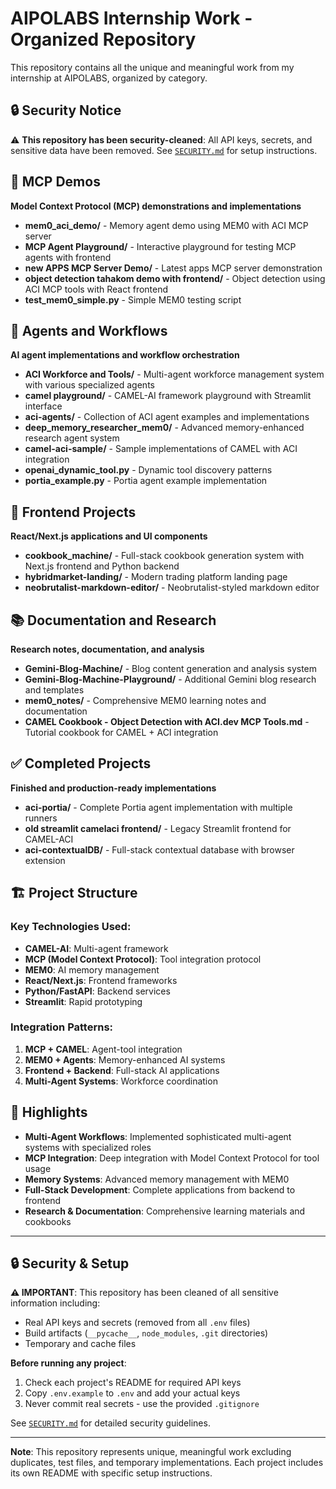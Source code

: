 # AIPOLABS Internship Work - Organized Repository

This repository contains all the unique and meaningful work from my internship at AIPOLABS, organized by category.

## 🔒 Security Notice
⚠️ **This repository has been security-cleaned**: All API keys, secrets, and sensitive data have been removed. See [`SECURITY.md`](./SECURITY.md) for setup instructions.

## 🔗 MCP Demos
**Model Context Protocol (MCP) demonstrations and implementations**

- **mem0_aci_demo/** - Memory agent demo using MEM0 with ACI MCP server
- **MCP Agent Playground/** - Interactive playground for testing MCP agents with frontend
- **new APPS MCP Server Demo/** - Latest apps MCP server demonstration
- **object detection tahakom demo with frontend/** - Object detection using ACI MCP tools with React frontend
- **test_mem0_simple.py** - Simple MEM0 testing script

## 🤖 Agents and Workflows
**AI agent implementations and workflow orchestration**

- **ACI Workforce and Tools/** - Multi-agent workforce management system with various specialized agents
- **camel playground/** - CAMEL-AI framework playground with Streamlit interface
- **aci-agents/** - Collection of ACI agent examples and implementations
- **deep_memory_researcher_mem0/** - Advanced memory-enhanced research agent system
- **camel-aci-sample/** - Sample implementations of CAMEL with ACI integration
- **openai_dynamic_tool.py** - Dynamic tool discovery patterns
- **portia_example.py** - Portia agent example implementation

## 🎨 Frontend Projects
**React/Next.js applications and UI components**

- **cookbook_machine/** - Full-stack cookbook generation system with Next.js frontend and Python backend
- **hybridmarket-landing/** - Modern trading platform landing page
- **neobrutalist-markdown-editor/** - Neobrutalist-styled markdown editor

## 📚 Documentation and Research
**Research notes, documentation, and analysis**

- **Gemini-Blog-Machine/** - Blog content generation and analysis system
- **Gemini-Blog-Machine-Playground/** - Additional Gemini blog research and templates
- **mem0_notes/** - Comprehensive MEM0 learning notes and documentation
- **CAMEL Cookbook - Object Detection with ACI.dev MCP Tools.md** - Tutorial cookbook for CAMEL + ACI integration

## ✅ Completed Projects
**Finished and production-ready implementations**

- **aci-portia/** - Complete Portia agent implementation with multiple runners
- **old streamlit camelaci frontend/** - Legacy Streamlit frontend for CAMEL-ACI
- **aci-contextualDB/** - Full-stack contextual database with browser extension

## 🏗️ Project Structure

### Key Technologies Used:
- **CAMEL-AI**: Multi-agent framework
- **MCP (Model Context Protocol)**: Tool integration protocol
- **MEM0**: AI memory management
- **React/Next.js**: Frontend frameworks
- **Python/FastAPI**: Backend services
- **Streamlit**: Rapid prototyping

### Integration Patterns:
1. **MCP + CAMEL**: Agent-tool integration
2. **MEM0 + Agents**: Memory-enhanced AI systems
3. **Frontend + Backend**: Full-stack AI applications
4. **Multi-Agent Systems**: Workforce coordination

## 🎯 Highlights

- **Multi-Agent Workflows**: Implemented sophisticated multi-agent systems with specialized roles
- **MCP Integration**: Deep integration with Model Context Protocol for tool usage
- **Memory Systems**: Advanced memory management with MEM0
- **Full-Stack Development**: Complete applications from backend to frontend
- **Research & Documentation**: Comprehensive learning materials and cookbooks

---

## 🔒 Security & Setup

**⚠️ IMPORTANT**: This repository has been cleaned of all sensitive information including:
- Real API keys and secrets (removed from all `.env` files)
- Build artifacts (`__pycache__`, `node_modules`, `.git` directories)
- Temporary and cache files

**Before running any project**:
1. Check each project's README for required API keys
2. Copy `.env.example` to `.env` and add your actual keys
3. Never commit real secrets - use the provided `.gitignore`

See [`SECURITY.md`](./SECURITY.md) for detailed security guidelines.

---

**Note**: This repository represents unique, meaningful work excluding duplicates, test files, and temporary implementations. Each project includes its own README with specific setup instructions.